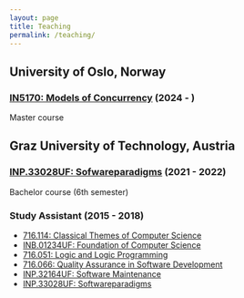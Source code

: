 ```yaml
---
layout: page
title: Teaching
permalink: /teaching/
---
```


## University of Oslo, Norway 
### [IN5170: Models of Concurrency](https://www.uio.no/studier/emner/matnat/ifi/IN5170/index-eng.html#course_content) (2024 - )
Master course

## Graz University of Technology, Austria 

### [INP.33028UF: Sofwareparadigms](https://online.tugraz.at/tug_online/pl/ui/$ctx;design=pl;header=max;lang=en/wbLv.wbShowLVDetail?pStpSpNr=335421) (2021 - 2022)
Bachelor course (6th semester)


### Study Assistant (2015 - 2018)

+ [716.114: Classical Themes of Computer Science](https://online.tugraz.at/tug_online/wbLv.wbShowLVDetail?pStpSpNr=206689)
+ [INB.01234UF: Foundation of Computer Science](https://online.tugraz.at/tug_online/pl/ui/$ctx;design=pl;header=max;lang=en/wbLv.wbShowLVDetail?pStpSpNr=336492) 
+ [716.051: Logic and Logic Programming](https://online.tugraz.at/tug_online/wbLv.wbShowLVDetail?pStpSpNr=196792)
+ [716.066: Quality Assurance in Software Development](https://online.tugraz.at/tug_online/pl/ui/$ctx;design=pl;header=max;lang=en/wbLv.wbShowLVDetail?pStpSpNr=334349) 
+ [INP.32164UF: Software Maintenance](https://online.tugraz.at/tug_online/wbLv.wbShowLVDetail?pStpSpNr=333400)
+ [INP.33028UF: Softwareparadigms](https://online.tugraz.at/tug_online/pl/ui/$ctx;design=pl;header=max;lang=en/wbLv.wbShowLVDetail?pStpSpNr=335421)

